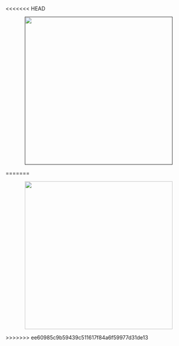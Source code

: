 <<<<<<< HEAD
<p align="center"><a href="" target="_blank"><img src="/Images/20210601_122816.gif" width="400"></a></p>
=======
<p align="center"><a href="https://laravel.com" target="_blank"><img src="/20210601_122816.gif
" width="400"></a></p>
>>>>>>> ee60985c9b59439c511617f84a6f59977d31de13
